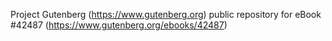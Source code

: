 Project Gutenberg (https://www.gutenberg.org) public repository for eBook #42487 (https://www.gutenberg.org/ebooks/42487)
